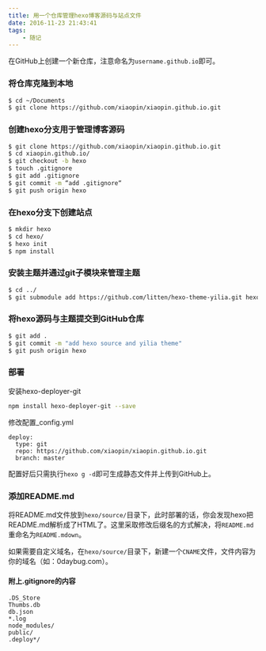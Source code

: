 ```yaml
---
title: 用一个仓库管理hexo博客源码与站点文件
date: 2016-11-23 21:43:41
tags:
	- 随记
---
```


在GitHub上创建一个新仓库，注意命名为`username.github.io`即可。

### 将仓库克隆到本地

``` bash
$ cd ~/Documents
$ git clone https://github.com/xiaopin/xiaopin.github.io.git
```

### 创建hexo分支用于管理博客源码

``` bash
$ git clone https://github.com/xiaopin/xiaopin.github.io.git
$ cd xiaopin.github.io/
$ git checkout -b hexo
$ touch .gitignore
$ git add .gitignore
$ git commit -m “add .gitignore“
$ git push origin hexo
```

### 在hexo分支下创建站点
``` bash
$ mkdir hexo
$ cd hexo/
$ hexo init
$ npm install
```

### 安装主题并通过git子模块来管理主题
``` bash
$ cd ../
$ git submodule add https://github.com/litten/hexo-theme-yilia.git hexo/themes/yilia
```

### 将hexo源码与主题提交到GitHub仓库

``` bash
$ git add .
$ git commit -m "add hexo source and yilia theme"
$ git push origin hexo
```

### 部署

安装hexo-deployer-git
``` bash
npm install hexo-deployer-git --save
```

修改配置_config.yml
```
deploy:
  type: git
  repo: https://github.com/xiaopin/xiaopin.github.io.git
  branch: master
```

配置好后只需执行`hexo g -d`即可生成静态文件并上传到GitHub上。

### 添加README.md

将README.md文件放到`hexo/source/`目录下，此时部署的话，你会发现hexo把README.md解析成了HTML了。这里采取修改后缀名的方式解决，将`README.md`重命名为`README.mdown`。

如果需要自定义域名，在`hexo/source/`目录下，新建一个`CNAME`文件，文件内容为你的域名（如：0daybug.com）。


#### 附上.gitignore的内容

```
.DS_Store
Thumbs.db
db.json
*.log
node_modules/
public/
.deploy*/
```

